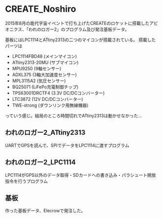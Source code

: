# CREATE_Noshiro
2015年8月の能代宇宙イベントで打ち上げたCREATEのロケットに搭載したアビオニクス、「われのロガー2」のプログラム及び発注基板データ。

基板にはLPC1114とATtiny2313の二つのマイコンが搭載されている。
搭載したパーツは
- LPC1114FBD48 (メインマイコン)
- ATtiny2313-20MU (サブマイコン)
- MPU9250 (9軸センサー)
- ADXL375 (3軸大加速度センサー)
- MPL3115A2 (気圧センサー)
- BQ25071 (LiFePo充電制御チップ)
- TPS63001DRCTF4 (3.3V DC/DCコンバーター)
- LTC3872 (12V DC/DCコンバーター)
- TWE-strong (ダウンリンク用無線機器)

っていう感じ。結局のところ時間切れでATtiny2313は動かせなかった…

## われのロガー2_ATtiny2313
UARTでGPSを読んで、SPIでデータをLPC1114に渡すプログラム
## われのロガー2_LPC1114
LPC1114がGPS以外のデータ取得・SDカードへの書き込み・パラシュート開放指令を行うプログラム
## 基板
作った基板データ、Elecrowで発注した。
